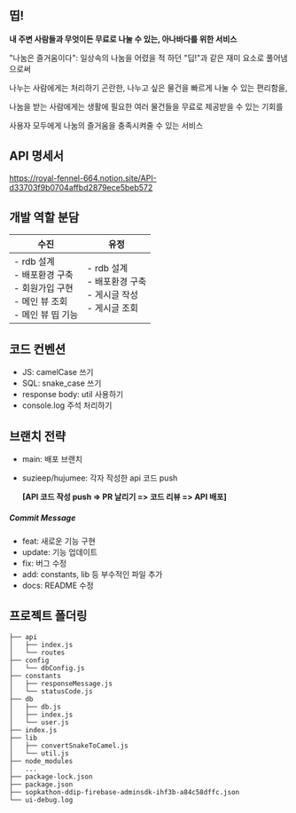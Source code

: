 ## 띱!

**내 주변 사람들과 무엇이든 무료로 나눌 수 있는, 아나바다를 위한 서비스**

"나눔은 즐거움이다": 일상속의 나눔을 어렸을 적 하던 "딥!"과 같은 재미 요소로 풀어냄으로써 

나누는 사람에게는 처리하기 곤란한, 나누고 싶은 물건을 빠르게 나눌 수 있는 편리함을,

나눔을 받는 사람에게는 생활에 필요한 여러 물건들을 무료로 제공받을 수 있는 기회를

사용자 모두에게 나눔의 즐거움을 충족시켜줄 수 있는 서비스



## API 명세서

https://royal-fennel-664.notion.site/API-d33703f9b0704affbd2879ece5beb572



## 개발 역할 분담

| 수진                                                         | 유정                                                         |
| ------------------------------------------------------------ | ------------------------------------------------------------ |
| - rdb 설계<br />- 배포환경 구축<br />- 회원가입 구현<br />- 메인 뷰 조회<br />- 메인 뷰 띱 기능 | - rdb 설계<br />- 배포환경 구축<br />- 게시글 작성<br />- 게시글 조회 |



## 코드 컨벤션

- JS: camelCase 쓰기
- SQL: snake_case 쓰기
- response body: util 사용하기
- console.log 주석 처리하기



## 브랜치 전략

- main: 배포 브랜치

- suzieep/hujumee: 각자 작성한 api 코드 push

  **[API 코드 작성 push => PR 날리기 => 코드 리뷰 => API 배포]**



##### Commit Message

- feat: 새로운 기능 구현
- update: 기능 업데이트
- fix: 버그 수정
- add: constants, lib 등 부수적인 파일 추가
- docs: README 수정



## 프로젝트 폴더링

```
├── api
│   ├── index.js
│   └── routes
├── config
│   └── dbConfig.js
├── constants
│   ├── responseMessage.js
│   └── statusCode.js
├── db
│   ├── db.js
│   ├── index.js
│   └── user.js
├── index.js
├── lib
│   ├── convertSnakeToCamel.js
│   └── util.js
├── node_modules
│   ...
├── package-lock.json
├── package.json
├── sopkathon-ddip-firebase-adminsdk-ihf3b-a84c58dffc.json
└── ui-debug.log
```
